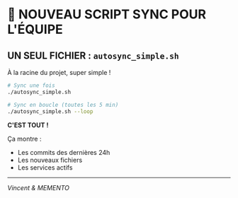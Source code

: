 # 🤖 NOUVEAU SCRIPT SYNC POUR L'ÉQUIPE

## UN SEUL FICHIER : `autosync_simple.sh`

À la racine du projet, super simple !

```bash
# Sync une fois
./autosync_simple.sh

# Sync en boucle (toutes les 5 min)
./autosync_simple.sh --loop
```

**C'EST TOUT !**

Ça montre :
- Les commits des dernières 24h
- Les nouveaux fichiers
- Les services actifs

---

*Vincent & MEMENTO*